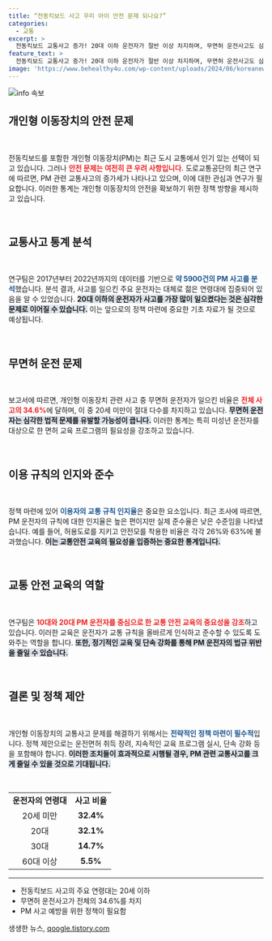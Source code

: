 ```yaml
---
title: “전동킥보드 사고 우리 아이 안전 문제 되나요?”
categories:
  - 교통
excerpt: >
  전동킥보드 교통사고 증가! 20대 이하 운전자가 절반 이상 차지하며, 무면허 운전사고도 심각. 안전 교육과 단속 강화를 통한 대책 마련이 절실하다.
feature_text: >
  전동킥보드 교통사고 증가! 20대 이하 운전자가 절반 이상 차지하며, 무면허 운전사고도 심각. 안전 교육과 단속 강화를 통한 대책 마련이 절실하다.
image: 'https://www.behealthy4u.com/wp-content/uploads/2024/06/koreanews.jpg'
---
```


<p><img src="https://www.behealthy4u.com/wp-content/uploads/2024/06/koreanews.jpg" alt="info 속보" /></p>

<h2 data-ke-size="size26">개인형 이동장치의 안전 문제</h2>

<p data-ke-size="size16">&nbsp;</p>

<p>전동킥보드를 포함한 개인형 이동장치(PM)는 최근 도시 교통에서 인기 있는 선택이 되고 있습니다. 그러나 <b><span style="color: #ee2323;">안전 문제는 여전히 큰 우려 사항입니다.</span></b> 도로교통공단의 최근 연구에 따르면, PM 관련 교통사고의 증가세가 나타나고 있으며, 이에 대한 관심과 연구가 필요합니다. 이러한 통계는 개인형 이동장치의 안전을 확보하기 위한 정책 방향을 제시하고 있습니다.</p>

<p data-ke-size="size16">&nbsp;</p>

<h2 data-ke-size="size26">교통사고 통계 분석</h2>

<p data-ke-size="size16">&nbsp;</p>

<p>연구팀은 2017년부터 2022년까지의 데이터를 기반으로 <b><span style="color: #1a5490;">약 5900건의 PM 사고를 분석</span></b>했습니다. 분석 결과, 사고를 일으킨 주요 운전자는 대체로 젊은 연령대에 집중되어 있음을 알 수 있었습니다. <b><span style="background-color: #21538527;">20대 이하의 운전자가 사고를 가장 많이 일으켰다는 것은 심각한 문제로 이어질 수 있습니다.</span></b> 이는 앞으로의 정책 마련에 중요한 기초 자료가 될 것으로 예상됩니다.</p>

<p data-ke-size="size16">&nbsp;</p>

<h2 data-ke-size="size26">무면허 운전 문제</h2>

<p data-ke-size="size16">&nbsp;</p>

<p>보고서에 따르면, 개인형 이동장치 관련 사고 중 무면허 운전자가 일으킨 비율은 <b><span style="color: #ee2323;">전체 사고의 34.6%</span></b>에 달하며, 이 중 20세 미만이 절대 다수를 차지하고 있습니다. <b><span style="background-color: #21538527;">무면허 운전자는 심각한 법적 문제를 유발할 가능성이 큽니다.</span></b> 이러한 통계는 특히 미성년 운전자를 대상으로 한 면허 교육 프로그램의 필요성을 강조하고 있습니다.</p>

<p data-ke-size="size16">&nbsp;</p>

<h2 data-ke-size="size26">이용 규칙의 인지와 준수</h2>

<p data-ke-size="size16">&nbsp;</p>

<p>정책 마련에 있어 <b><span style="color: #1a5490;">이용자의 교통 규칙 인지율</span></b>은 중요한 요소입니다. 최근 조사에 따르면, PM 운전자의 규칙에 대한 인지율은 높은 편이지만 실제 준수율은 낮은 수준임을 나타냈습니다. 예를 들어, 허용도로를 지키고 안전모를 착용한 비율은 각각 26%와 63%에 불과했습니다. <b><span style="background-color: #21538527;">이는 교통안전 교육의 필요성을 입증하는 중요한 통계입니다.</span></b></p>

<p data-ke-size="size16">&nbsp;</p>

<h2 data-ke-size="size26">교통 안전 교육의 역할</h2>

<p data-ke-size="size16">&nbsp;</p>

<p>연구팀은 <b><span style="color: #ee2323;">10대와 20대 PM 운전자를 중심으로 한 교통 안전 교육의 중요성을 강조</span></b>하고 있습니다. 이러한 교육은 운전자가 교통 규칙을 올바르게 인식하고 준수할 수 있도록 도와주는 역할을 합니다. <b><span style="background-color: #21538527;">또한, 정기적인 교육 및 단속 강화를 통해 PM 운전자의 법규 위반을 줄일 수 있습니다.</span></b></p>

<p data-ke-size="size16">&nbsp;</p>

<h2 data-ke-size="size26">결론 및 정책 제안</h2>

<p data-ke-size="size16">&nbsp;</p>

<p>개인형 이동장치의 교통사고 문제를 해결하기 위해서는 <b><span style="color: #1a5490;">전략적인 정책 마련이 필수적</span></b>입니다. 정책 제안으로는 운전면허 취득 장려, 지속적인 교육 프로그램 실시, 단속 강화 등을 포함해야 합니다. <b><span style="background-color: #21538527;">이러한 조치들이 효과적으로 시행될 경우, PM 관련 교통사고를 크게 줄일 수 있을 것으로 기대됩니다.</span></b></p>

<p data-ke-size="size16">&nbsp;</p>

<table style="width: 100%;">
    <tr>
        <td style="text-align: center; height: 17px;"><b>운전자의 연령대</b></td>
        <td style="text-align: center; height: 17px;"><b>사고 비율</b></td>
    </tr>
    <tr>
        <td style="text-align: center; height: 17px;">20세 미만</td>
        <td style="text-align: center; height: 17px;"><b>32.4%</b></td>
    </tr>
    <tr>
        <td style="text-align: center; height: 17px;">20대</td>
        <td style="text-align: center; height: 17px;"><b>32.1%</b></td>
    </tr>
    <tr>
        <td style="text-align: center; height: 17px;">30대</td>
        <td style="text-align: center; height: 17px;"><b>14.7%</b></td>
    </tr>
    <tr>
        <td style="text-align: center; height: 17px;">60대 이상</td>
        <td style="text-align: center; height: 17px;"><b>5.5%</b></td>
    </tr>
</table>

<hr>

<ul>
    <li>전동킥보드 사고의 주요 연령대는 20세 이하</li>
    <li>무면허 운전사고가 전체의 34.6%를 차지</li>
    <li>PM 사고 예방을 위한 정책이 필요함</li>
</ul>
생생한 뉴스, <a href="https://qoogle.tistory.com" rel="dofollow">qoogle.tistory.com</a>


